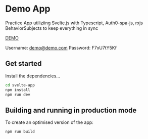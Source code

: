 # Demo App

Practice App utiliziing Svelte.js with Typescript, Auth0-spa-js, rxjs BehaviorSubjects to keep everything in sync

<a href="https://alexvdvalk.github.io/Svelte-todo-with-auth0/" target="_blank">DEMO</a>

Username: demo@demo.com
Password: F7xU7tY5Kf

## Get started

Install the dependencies...

```bash
cd svelte-app
npm install
npm run dev
```

## Building and running in production mode

To create an optimised version of the app:

```bash
npm run build
```
